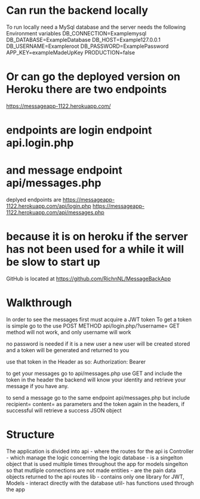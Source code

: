 # Can run the backend locally 
To run locally need a MySql database and the server needs the following Environment variables
DB_CONNECTION=Examplemysql
DB_DATABASE=ExampleDatabase
DB_HOST=Example127.0.0.1
DB_USERNAME=Exampleroot
DB_PASSWORD=ExamplePassword
APP_KEY=exampleMadeUpKey
PRODUCTION=false

# Or can go the deployed version on Heroku there are two endpoints 
https://messageapp-1122.herokuapp.com/
# endpoints are login endpoint api.login.php
# and message endpoint api/messages.php 

deplyed endpoints are 
https://messageapp-1122.herokuapp.com/api/login.php
https://messageapp-1122.herokuapp.com/api/messages.php

# because it is on heroku if the server has not been used for a while it will be slow to start up

GitHub is located at 
https://github.com/RichnNL/MessageBackApp

# Walkthrough

In order to see the messages first must acquire a JWT token
To get a token is simple go to the use POST METHOD api/login.php/?username=<YourUserName> GET method will not work, and only username will work

no password is needed if it is a new user a new user will be created stored and a token will be generated and returned to you

use that token in the Header as so: Authorization: Bearer <token>

to get your messages go to api/messages.php use GET and include the token in the header the backend will know your identity and retrieve your message if you have any.

to send a message go to the same endpoint api/messages.php but include 
recipient=<Name>
content=<YourMessage>
 as parameters and the token again in the headers, if successful will retrieve a success JSON object

# Structure
The application is divided into 
api - where the routes for the api is
Controller - which manage the logic concerning the logic
database - is a singelton object that is used multiple times throughout the app for models singelton               so that mutliple connections are not made
entities - are the pain data objects returned to the api routes
lib - contains only one library for JWT,
Models - interact directly with the database
util- has functions used through the app





